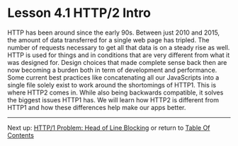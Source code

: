 # Lesson 4.1 HTTP/2 Intro

HTTP has been around since the early 90s. Between just 2010 and 2015, the amount of data transferred for a single web page has tripled. The number of requests necessary to get all that data is on a steady rise as well. HTTP is used for things and in conditions that are very different from what it was designed for. Design choices that made complete sense back then are now becoming a burden both in term of development and performance. Some current best practices like concatenating all our JavaScripts into a single file solely exist to work around the shortomings of HTTP1. This is where HTTP2 comes in. While also being backwards compatible, it solves the biggest issues HTTP1 has. We will learn how HTTP2 is different from HTTP1 and how these differences help make our apps better.

- - -
Next up: [HTTP/1 Problem: Head of Line Blocking](ND024_Part4_Lesson04_02.md) or return to [Table Of Contents](./ND024_TableOfContents.md)
